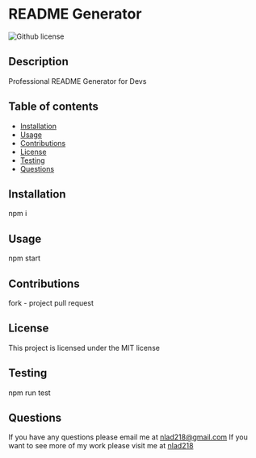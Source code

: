 # README Generator
   ![Github license](https://img.shields.io/badge/license-MIT-blue.svg)

  ## Description
  Professional README Generator for Devs

  ## Table of contents 
  - [Installation](#installation)
  - [Usage](#usage)
  - [Contributions](#contributions)
  - [License](#license)
  - [Testing](#testing)
  - [Questions](#questions)

  ## Installation 
  npm i

  ## Usage
  npm start

  ## Contributions 
  fork - project pull request 

  ## License
This project is licensed under the MIT license

  ## Testing 
  npm run test

  ## Questions 
  If you have any questions please email me at nlad218@gmail.com
  If you want to see more of my work please visit me at [nlad218](https://github.com/nlad218)

